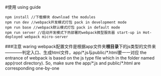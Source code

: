 #使用 using guide

```
npm install //下载模块 download the modules
npm run dev //webpack开发模式打包 pack in development mode
npm run base //webpack默认模式打包 pack in default mode
npm run server //启动开发模式下热部署的webpack微型服务器 start-up in Hot-deployed webpack micro-server
```

###注意 waring
webpack配置文件是根据app文件夹**根目录**下的js类型的文件来————判定入口、生成html文件，app/\*.js与public/\*.html要一一对应
the entrance of webpack is based on the js type file which in the folder named app(root directory). So, make sure the app/\*.js and public/\*.html are corresponding one-by-one